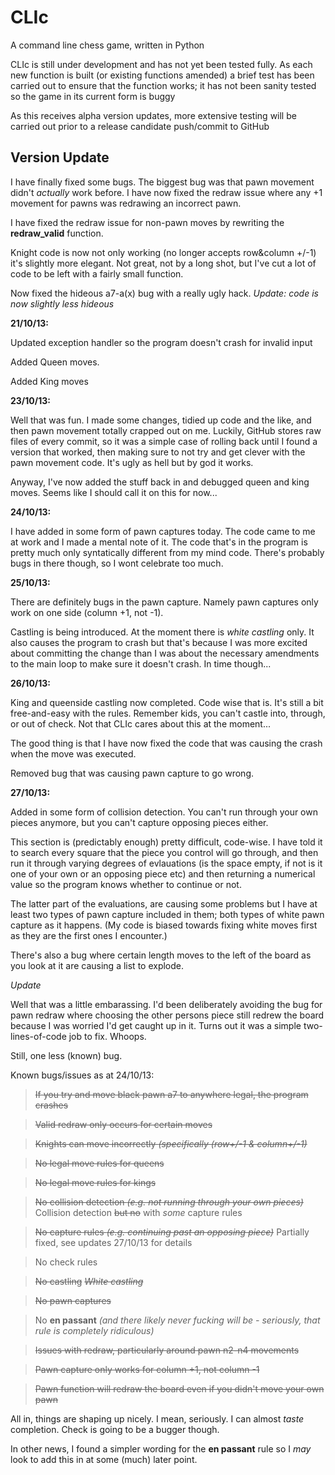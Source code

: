 CLIc
====

A command line chess game, written in Python

CLIc is still under development and has not yet been tested fully.
As each new function is built (or existing functions amended) a
brief test has been carried out to ensure that the function works;
it has not been sanity tested so the game in its current form is buggy

As this receives alpha version updates, more extensive testing will be
carried out prior to a release candidate push/commit to GitHub


Version Update
--------------

I have finally fixed some bugs. The biggest bug was that pawn movement didn't _actually_ 
work before. I have now fixed the redraw issue where any +1 movement for pawns was 
redrawing an incorrect pawn.

I have fixed the redraw issue for non-pawn moves by rewriting the __redraw_valid__ function.

Knight code is now not only working (no longer accepts row&column +/-1) it's slightly
more elegant. Not great, not by a long shot, but I've cut a lot of code to be left with
a fairly small function.

Now fixed the hideous a7-a(x) bug with a really ugly hack. 
_Update: code is now slightly less hideous_

__21/10/13:__ 

 Updated exception handler so the program doesn't crash for invalid input

 Added Queen moves.

 Added King moves

__23/10/13:__

Well that was fun. I made some changes, tidied up code and the like, and then pawn movement 
totally crapped out on me. Luckily, GitHub stores raw files of every commit, so it was a 
simple case of rolling back until I found a version that worked, then making sure to not 
try and get clever with the pawn movement code. It's ugly as hell but by god it works.

Anyway, I've now added the stuff back in and debugged queen and king moves. Seems like 
I should call it on this for now...

__24/10/13:__

I have added in some form of pawn captures today. The code came to me at work 
and I made a mental note of it. The code that's in the program is pretty 
much only syntatically different from my mind code. There's probably bugs 
in there though, so I wont celebrate too much.

__25/10/13:__

There are definitely bugs in the pawn capture. Namely pawn captures only work 
on one side (column +1, not -1).

Castling is being introduced. At the moment there is _white castling_ only. 
It also causes the program to crash but that's because I was more excited 
about committing the change than I was about the necessary amendments to the 
main loop to make sure it doesn't crash. In time though...


__26/10/13:__

King and queenside castling now completed. Code wise that is. It's still 
a bit free-and-easy with the rules. Remember kids, you can't castle into, 
through, or out of check. Not that CLIc cares about this at the moment...

The good thing is that I have now fixed the code that was causing the crash 
when the move was executed.

Removed bug that was causing pawn capture to go wrong.


__27/10/13:__

Added in some form of collision detection. You can't run through your own 
pieces anymore, but you can't capture opposing pieces either.


This section is (predictably enough) pretty difficult, code-wise. I have 
told it to search every square that the piece you control will go through, 
and then run it through varying degrees of evlauations (is the space empty, 
if not is it one of your own or an opposing piece etc) and then returning a
numerical value so the program knows whether to continue or not.

The latter part of the evaluations, are causing some problems but I have at 
least two types of pawn capture included in them; both types of white pawn 
capture as it happens. (My code is biased towards fixing white moves first 
as they are the first ones I encounter.)

There's also a bug where certain length moves to the left of the board as 
you look at it are causing a list to explode.

_Update_

Well that was a little embarassing. I'd been deliberately avoiding the bug 
for pawn redraw where choosing the other persons piece still redrew the board 
because I was worried I'd get caught up in it. Turns out it was a simple 
two-lines-of-code job to fix. Whoops.

Still, one less (known) bug.


Known bugs/issues as at 24/10/13:

>~~If you try and move black pawn a7 to anywhere legal, the program crashes~~

>~~Valid redraw only occurs for certain moves~~

>~~Knights can move incorrectly _(specifically (row+/-1 & column+/-1)_~~

>~~No legal move rules for queens~~

>~~No legal move rules for kings~~

>~~No collision detection _(e.g. not running through your own pieces)_~~ 
Collision detection ~~but no~~ with _some_ capture rules

>~~No capture rules _(e.g. continuing past an opposing piece)_~~ Partially 
fixed, see updates 27/10/13 for details

>No check rules

>~~No castling~~ ~~_White castling_~~

>~~No pawn captures~~

>No __en passant__ _(and there likely never fucking will be - seriously, that rule is 
>completely ridiculous)_

>~~Issues with redraw, particularly around pawn n2-n4 movements~~

> ~~Pawn capture only works for column +1, not column -1~~

> ~~Pawn function will redraw the board even if you didn't move your own pawn~~

All in, things are shaping up nicely. I mean, seriously. I can almost _taste_ 
completion. Check is going to be a bugger though.

In other news, I found a simpler wording for the __en passant__ rule so I 
*may* look to add this in at some (much) later point.
